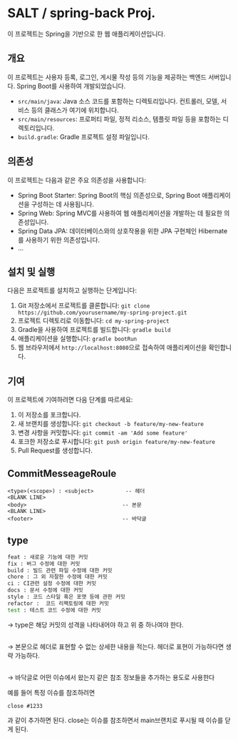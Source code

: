 
# SALT / spring-back Proj.

이 프로젝트는 Spring을 기반으로 한 웹 애플리케이션입니다.

## 개요

이 프로젝트는 사용자 등록, 로그인, 게시물 작성 등의 기능을 제공하는 백엔드 서버입니다. Spring Boot를 사용하여 개발되었습니다.

- `src/main/java`: Java 소스 코드를 포함하는 디렉토리입니다. 컨트롤러, 모델, 서비스 등의 클래스가 여기에 위치합니다.
- `src/main/resources`: 프로퍼티 파일, 정적 리소스, 템플릿 파일 등을 포함하는 디렉토리입니다.
- `build.gradle`: Gradle 프로젝트 설정 파일입니다.

## 의존성

이 프로젝트는 다음과 같은 주요 의존성을 사용합니다:

- Spring Boot Starter: Spring Boot의 핵심 의존성으로, Spring Boot 애플리케이션을 구성하는 데 사용됩니다.
- Spring Web: Spring MVC를 사용하여 웹 애플리케이션을 개발하는 데 필요한 의존성입니다.
- Spring Data JPA: 데이터베이스와의 상호작용을 위한 JPA 구현체인 Hibernate를 사용하기 위한 의존성입니다.
- ...

## 설치 및 실행

다음은 프로젝트를 설치하고 실행하는 단계입니다:

1. Git 저장소에서 프로젝트를 클론합니다: `git clone https://github.com/yourusername/my-spring-project.git`
2. 프로젝트 디렉토리로 이동합니다: `cd my-spring-project`
3. Gradle을 사용하여 프로젝트를 빌드합니다: `gradle build`
4. 애플리케이션을 실행합니다: `gradle bootRun`
5. 웹 브라우저에서 `http://localhost:8080`으로 접속하여 애플리케이션을 확인합니다.

## 기여

이 프로젝트에 기여하려면 다음 단계를 따르세요:

1. 이 저장소를 포크합니다.
2. 새 브랜치를 생성합니다: `git checkout -b feature/my-new-feature`
3. 변경 사항을 커밋합니다: `git commit -am 'Add some feature'`
4. 포크한 저장소로 푸시합니다: `git push origin feature/my-new-feature`
5. Pull Request를 생성합니다.

## CommitMesseageRoule
``` form
<type>(<scope>) : <subject>          -- 헤더
<BLANK LINE>
<body>                              -- 본문
<BLANK LINE>
<footer>                            -- 바닥글
```
## type

```bash
feat : 새로운 기능에 대한 커밋
fix : 버그 수정에 대한 커밋
build : 빌드 관련 파일 수정에 대한 커밋
chore : 그 외 자잘한 수정에 대한 커밋
ci : CI관련 설정 수정에 대한 커밋
docs : 문서 수정에 대한 커밋
style : 코드 스타일 혹은 포맷 등에 관한 커밋
refactor :  코드 리팩토링에 대한 커밋
test : 테스트 코드 수정에 대한 커밋
```

→ type은 해당 커밋의 성격을 나타내어야 하고 위 중 하나여야 한다.

## **<body>**

→ 본문으로 헤더로 표현할 수 없는 상세한 내용을 적는다.
헤더로 표현이 가능하다면 생략 가능하다.

## **<footer>**

→ 바닥글로 어떤 이슈에서 왔는지 같은 참조 정보들을 추가하는 용도로 사용한다

예를 들어 특정 이슈를 참조하려면

```
close #1233
```

과 같이 추가하면 된다. close는 이슈를 참조하면서 main브랜치로 푸시될 때 이슈를 닫게 된다.
